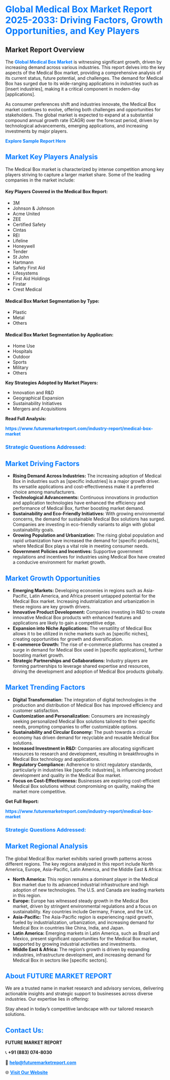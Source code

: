 <h1 style="color: #007BFF;">Global Medical Box Market Report 2025-2033: Driving Factors, Growth Opportunities, and Key Players</h1>

<section id="overview">
<h2>Market Report Overview</h2>
<p>The <a href="https://www.futuremarketreport.com/industry-report/medical-box-market" style="color: #007BFF; text-decoration: none;"><strong>Global Medical Box Market</strong></a> is witnessing significant growth, driven by increasing demand across various industries. This report delves into the key aspects of the Medical Box market, providing a comprehensive analysis of its current status, future potential, and challenges. The demand for Medical Box has surged due to its wide-ranging applications in industries such as [insert industries], making it a critical component in modern-day [applications].</p>
<p>As consumer preferences shift and industries innovate, the Medical Box market continues to evolve, offering both challenges and opportunities for stakeholders. The global market is expected to expand at a substantial compound annual growth rate (CAGR) over the forecast period, driven by technological advancements, emerging applications, and increasing investments by major players.</p>
</section>

<section id="overview">
<p><a href="https://www.futuremarketreport.com/request-sample/reportId=91789" style="color: #007BFF; text-decoration: none;"><strong>Explore Sample Report Here</strong></a></p>
</section>

<section id="key-players">
<h2 style="color: #007BFF;">Market Key Players Analysis</h2>
<p>The Medical Box market is characterized by intense competition among key players striving to capture a larger market share. Some of the leading companies in the market include:</p>
<h4>Key Players Covered in the Medical Box Report:</h4>
<ul><li>3M</li><li>Johnson &amp; Johnson</li><li>Acme United</li><li>ZEE</li><li>Certified Safety</li><li>Cintas</li><li>REI</li><li>Lifeline</li><li>Honeywell</li><li>Tender</li><li>St John</li><li>Hartmann</li><li>Safety First Aid</li><li>Lifesystems</li><li>First Aid Holdings</li><li>Firstar</li><li>Crest Medical</li></ul>
<h4>Medical Box Market Segmentation by Type:</h4>
<ul><li>Plastic</li><li>Metal</li><li>Others</li></ul>

<h4>Medical Box Market Segmentation by Application:</h4>
<ul><li>Home Use</li><li>Hospitals</li><li>Outdoor</li><li>Sports</li><li>Military</li><li>Others</li></ul>
<p><strong>Key Strategies Adopted by Market Players:</strong></p>
<ul>
<li>Innovation and R&D</li>
<li>Geographical Expansion</li>
<li>Sustainability Initiatives</li>
<li>Mergers and Acquisitions</li>
</ul>
</section>

<section>
<p><strong>Read Full Analysis: </strong></p><a href="https://www.futuremarketreport.com/industry-report/medical-box-market" style="color: #007BFF; text-decoration: none;"><strong>https://www.futuremarketreport.com/industry-report/medical-box-market</strong></a>
<h3 style="color: #007BFF;">Strategic Questions Addressed:</h3>
</section>

<section id="driving-factors">
<h2 style="color: #007BFF;">Market Driving Factors</h2>
<ul>
<li><strong>Rising Demand Across Industries:</strong> The increasing adoption of Medical Box in industries such as [specific industries] is a major growth driver. Its versatile applications and cost-effectiveness make it a preferred choice among manufacturers.</li>
<li><strong>Technological Advancements:</strong> Continuous innovations in production and application technologies have enhanced the efficiency and performance of Medical Box, further boosting market demand.</li>
<li><strong>Sustainability and Eco-Friendly Initiatives:</strong> With growing environmental concerns, the demand for sustainable Medical Box solutions has surged. Companies are investing in eco-friendly variants to align with global sustainability goals.</li>
<li><strong>Growing Population and Urbanization:</strong> The rising global population and rapid urbanization have increased the demand for [specific products], where Medical Box plays a vital role in meeting consumer needs.</li>
<li><strong>Government Policies and Incentives:</strong> Supportive government regulations and incentives for industries using Medical Box have created a conducive environment for market growth.</li>
</ul>
</section>

<section id="growth-opportunities">
<h2 style="color: #007BFF;">Market Growth Opportunities</h2>
<ul>
<li><strong>Emerging Markets:</strong> Developing economies in regions such as Asia-Pacific, Latin America, and Africa present untapped potential for the Medical Box market. Increasing industrialization and urbanization in these regions are key growth drivers.</li>
<li><strong>Innovative Product Development:</strong> Companies investing in R&D to create innovative Medical Box products with enhanced features and applications are likely to gain a competitive edge.</li>
<li><strong>Expansion into Niche Applications:</strong> The versatility of Medical Box allows it to be utilized in niche markets such as [specific niches], creating opportunities for growth and diversification.</li>
<li><strong>E-commerce Growth:</strong> The rise of e-commerce platforms has created a surge in demand for Medical Box used in [specific applications], further boosting market growth.</li>
<li><strong>Strategic Partnerships and Collaborations:</strong> Industry players are forming partnerships to leverage shared expertise and resources, driving the development and adoption of Medical Box products globally.</li>
</ul>
</section>

<section id="trending-factors">
<h2 style="color: #007BFF;">Market Trending Factors</h2>
<ul>
<li><strong>Digital Transformation:</strong> The integration of digital technologies in the production and distribution of Medical Box has improved efficiency and customer satisfaction.</li>
<li><strong>Customization and Personalization:</strong> Consumers are increasingly seeking personalized Medical Box solutions tailored to their specific needs, prompting companies to offer customizable options.</li>
<li><strong>Sustainability and Circular Economy:</strong> The push towards a circular economy has driven demand for recyclable and reusable Medical Box solutions.</li>
<li><strong>Increased Investment in R&D:</strong> Companies are allocating significant resources to research and development, resulting in breakthroughs in Medical Box technology and applications.</li>
<li><strong>Regulatory Compliance:</strong> Adherence to strict regulatory standards, particularly in industries like [specific industries], is influencing product development and quality in the Medical Box market.</li>
<li><strong>Focus on Cost-Effectiveness:</strong> Businesses are exploring cost-efficient Medical Box solutions without compromising on quality, making the market more competitive.</li>
</ul>
</section>

<section>
<p><strong>Get Full Report: </strong></p><a href="https://www.futuremarketreport.com/industry-report/medical-box-market" style="color: #007BFF; text-decoration: none;"><strong>https://www.futuremarketreport.com/industry-report/medical-box-market</strong></a>
<h3 style="color: #007BFF;">Strategic Questions Addressed:</h3>
</section>


<section id="regional-analysis">
<h2 style="color: #007BFF;">Market Regional Analysis</h2>
<p>The global Medical Box market exhibits varied growth patterns across different regions. The key regions analyzed in this report include North America, Europe, Asia-Pacific, Latin America, and the Middle East & Africa:</p>
<ul>
<li><strong>North America:</strong> This region remains a dominant player in the Medical Box market due to its advanced industrial infrastructure and high adoption of new technologies. The U.S. and Canada are leading markets in this region.</li>
<li><strong>Europe:</strong> Europe has witnessed steady growth in the Medical Box market, driven by stringent environmental regulations and a focus on sustainability. Key countries include Germany, France, and the U.K.</li>
<li><strong>Asia-Pacific:</strong> The Asia-Pacific region is experiencing rapid growth, fueled by industrialization, urbanization, and increasing demand for Medical Box in countries like China, India, and Japan.</li>
<li><strong>Latin America:</strong> Emerging markets in Latin America, such as Brazil and Mexico, present significant opportunities for the Medical Box market, supported by growing industrial activities and investments.</li>
<li><strong>Middle East & Africa:</strong> The region’s growth is driven by expanding industries, infrastructure development, and increasing demand for Medical Box in sectors like [specific sectors].</li>
</ul>
</section>

<footer>
<h2 style="color: #007BFF;">About FUTURE MARKET REPORT</h2>
<p>We are a trusted name in market research and advisory services, delivering actionable insights and strategic support to businesses across diverse industries. Our expertise lies in offering:</p>

<p>Stay ahead in today’s competitive landscape with our tailored research solutions.</p>

<h2 style="color: #007BFF;">Contact Us:</h2>
<p><strong>FUTURE MARKET REPORT</strong></p>
<p>📞 <strong>+91 (883) 074-8030</strong></p>
<p>📧 <strong><a href="mailto:help@futuremarketreport.com" style="color: #007BFF;">help@futuremarketreport.com</a></strong></p>
<p>🌐 <strong><a href="https://www.futuremarketreport.com/" style="color: #007BFF;">Visit Our Website</a></strong></p>
</footer>